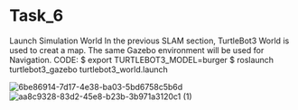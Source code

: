 # Task_6

Launch Simulation World
In the previous SLAM section, TurtleBot3 World is used to creat a map. The same Gazebo environment will be used for Navigation.
CODE:
$ export TURTLEBOT3_MODEL=burger
$ roslaunch turtlebot3_gazebo turtlebot3_world.launch

![6be86914-7d17-4e38-ba03-5bd6758c5b6d](https://user-images.githubusercontent.com/107879518/184558121-4bde7dc9-b537-49b3-96b7-4a1191c52d1d.png)
![aa8c9328-83d2-45e8-b23b-3b971a3120c1 (1)](https://user-images.githubusercontent.com/107879518/184558196-8e9498f5-ae30-4006-bfc8-f018e3be1064.png)

